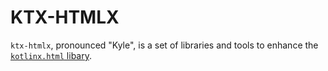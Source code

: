 # KTX-HTMLX

`ktx-htmlx`, pronounced "Kyle", is a set of libraries and tools to enhance the [`kotlinx.html` libary](https://github.com/Kotlin/kotlinx.html).

